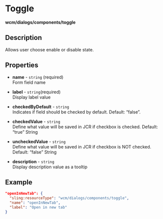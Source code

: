 # Toggle

**wcm/dialogs/components/toggle**

## Description

Allows user choose enable or disable state.

## Properties

- **name** -  `string` (required)  
    Form field name

- **label** - `string`(required)  
    Display label value

- **checkedByDefault** - `string`  
    Indicates if field should be checked by default. Default: “false”.

- **checkedValue** - `string`  
    Define what value will be saved in JCR if checkbox is checked. Default: “true” String

- **uncheckedValue** - `string`  
Define what value will be saved in JCR if checkbox is NOT checked. Default: “false” String

- **description** - `string`  
Display description value as a tooltip

## Example

```json
"openInNewTab": {
  "sling:resourceType": "wcm/dialogs/components/toggle",
  "name": "openInNewTab",
  "label": "Open in new tab"
}
```
